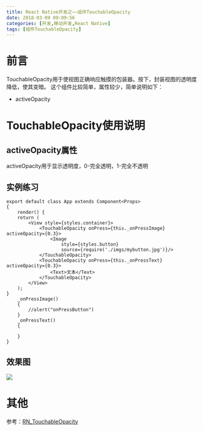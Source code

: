 ```yaml
---
title: React Native开发之——组件TouchableOpacity
date: 2018-03-09 09:09:56
categories: [开发,移动开发,React Native]
tags: [组件TouchableOpacity]
---
```

# 前言 
TouchableOpacity用于使视图正确响应触摸的包装器。按下，封装视图的透明度降低，使其变暗。 这个组件比较简单，属性较少，简单说明如下：  

- activeOpacity

<!--more-->

# TouchableOpacity使用说明 
## activeOpacity属性
activeOpacity用于显示透明度，0-完全透明，1-完全不透明
## 实例练习  

	export default class App extends Component<Props> 
	{
    	render() {
        return (
            <View style={styles.container}>
                <TouchableOpacity onPress={this._onPressImage} activeOpacity={0.3}>
                    <Image
                        style={styles.button}
                        source={require('./imgs/mybutton.jpg')}/>
                </TouchableOpacity>
                <TouchableOpacity onPress={this._onPressText} activeOpacity={0.3}>
                    <Text>文本</Text>
                </TouchableOpacity>
            </View>
        );
    }
    	_onPressImage() 
		{
    	    //alert("onPressButton")
    	}
    	_onPressText() 
		{

    	}
	}
## 效果图 
![][1]
# 其他 
参考：[RN_TouchableOpacity][2]  


[1]: http://p4ykqh02p.bkt.clouddn.com/rn-touchableOpacity.gif
[2]: https://github.com/PGzxc/RN_TouchableOpacity

